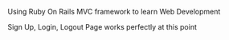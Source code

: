 Using Ruby On Rails MVC framework to learn Web Development

Sign Up, Login, Logout Page works perfectly at this point



 
